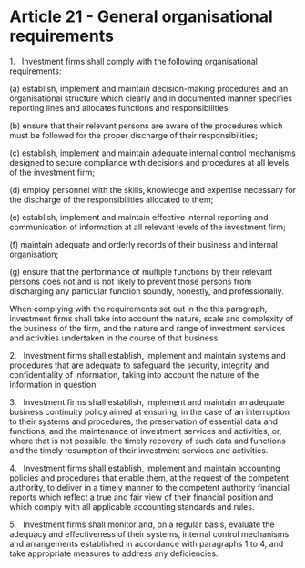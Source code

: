# Article 21 - General organisational requirements


1.   Investment firms shall comply with the following organisational requirements:

(a) establish, implement and maintain decision-making procedures and an organisational structure which clearly and in documented manner specifies reporting lines and allocates functions and responsibilities;

(b) ensure that their relevant persons are aware of the procedures which must be followed for the proper discharge of their responsibilities;

(c) establish, implement and maintain adequate internal control mechanisms designed to secure compliance with decisions and procedures at all levels of the investment firm;

(d) employ personnel with the skills, knowledge and expertise necessary for the discharge of the responsibilities allocated to them;

(e) establish, implement and maintain effective internal reporting and communication of information at all relevant levels of the investment firm;

(f) maintain adequate and orderly records of their business and internal organisation;

(g) ensure that the performance of multiple functions by their relevant persons does not and is not likely to prevent those persons from discharging any particular function soundly, honestly, and professionally.

When complying with the requirements set out in the this paragraph, investment firms shall take into account the nature, scale and complexity of the business of the firm, and the nature and range of investment services and activities undertaken in the course of that business.

2.   Investment firms shall establish, implement and maintain systems and procedures that are adequate to safeguard the security, integrity and confidentiality of information, taking into account the nature of the information in question.

3.   Investment firms shall establish, implement and maintain an adequate business continuity policy aimed at ensuring, in the case of an interruption to their systems and procedures, the preservation of essential data and functions, and the maintenance of investment services and activities, or, where that is not possible, the timely recovery of such data and functions and the timely resumption of their investment services and activities.

4.   Investment firms shall establish, implement and maintain accounting policies and procedures that enable them, at the request of the competent authority, to deliver in a timely manner to the competent authority financial reports which reflect a true and fair view of their financial position and which comply with all applicable accounting standards and rules.

5.   Investment firms shall monitor and, on a regular basis, evaluate the adequacy and effectiveness of their systems, internal control mechanisms and arrangements established in accordance with paragraphs 1 to 4, and take appropriate measures to address any deficiencies.
